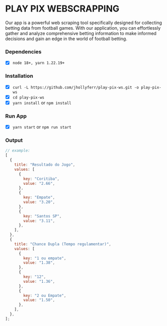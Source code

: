 # PLAY PIX WEBSCRAPPING

Our app is a powerful web scraping tool specifically designed for collecting betting data from football games. With our application, you can effortlessly gather and analyze comprehensive betting information to make informed decisions and gain an edge in the world of football betting.

### Dependencies

- [x] `node 18+, yarn 1.22.19+`

### Installation

- [x] `curl -L https://github.com/jhollyferr/play-pix-ws.git -o play-pix-ws`
- [x] `cd play-pix-ws`
- [x] `yarn install` or `npm install`

### Run App

- [x] `yarn start` or `npm run start`

### Output

```js
// example:
[
  {
    title: "Resultado do Jogo",
    values: [
      {
        key: "Coritiba",
        value: "2.66",
      },
      {
        key: "Empate",
        value: "3.20",
      },
      {
        key: "Santos SP",
        value: "3.11",
      },
    ],
  },
  {
    title: "Chance Dupla (Tempo regulamentar)",
    values: [
      {
        key: "1 ou empate",
        value: "1.38",
      },
      {
        key: "12",
        value: "1.36",
      },
      {
        key: "2 ou Empate",
        value: "1.50",
      },
    ],
  },
];
```
